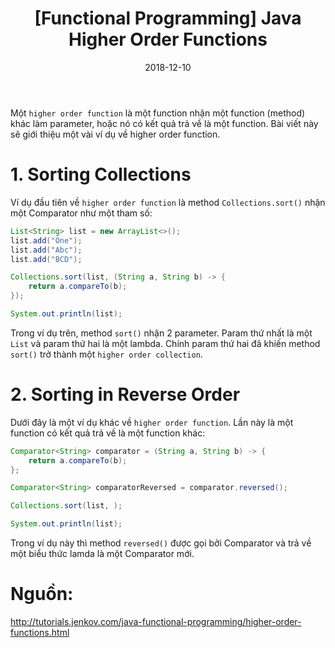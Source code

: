 ﻿---
title: "[Functional Programming] Java Higher Order Functions"
slug: -java-higher-order-function
date: 2018-12-10
categories:
- Java
- Functional Programming
tags:
- Java
- Functional
- Programming
keywords:
- Java
- functional
- programming
- higher order
autoThumbnailImage: true
thumbnailImagePosition: "left"
thumbnailImage: https://res.cloudinary.com/deop9ytsv/image/upload/v1542691153/java_logo.png
coverImage: https://res.cloudinary.com/deop9ytsv/image/upload/v1541273502/Black_flag.svg.png
metaAlignment: center
---
Một `higher order function` là một function nhận một function (method) khác làm parameter, hoặc nó có kết quả trả về là một function. Bài viết này sẽ giới thiệu một vài ví dụ về higher order function.
# 1. Sorting Collections
Ví dụ đầu tiên về `higher order function` là method `Collections.sort()` nhận một Comparator như một tham số:
```java
List<String> list = new ArrayList<>();
list.add("One");
list.add("Abc");
list.add("BCD");

Collections.sort(list, (String a, String b) -> {
    return a.compareTo(b);
});

System.out.println(list);
```
Trong ví dụ trên, method `sort()` nhận 2 parameter. Param thứ nhất là một `List` và param thứ hai là một lambda. Chính param thứ hai đã khiến method `sort()` trở thành một `higher order collection`.

# 2. Sorting in Reverse Order
Dưới đây là một ví dụ khác về `higher order function`. Lần này là một function có kết quả trả về là một function khác:
```java
Comparator<String> comparator = (String a, String b) -> {
    return a.compareTo(b);
};

Comparator<String> comparatorReversed = comparator.reversed();

Collections.sort(list, );

System.out.println(list);
```
Trong ví dụ này thì method `reversed()` được gọi bởi Comparator và trả về một  biểu thức lamda là một Comparator mới.

# Nguồn:
http://tutorials.jenkov.com/java-functional-programming/higher-order-functions.html
